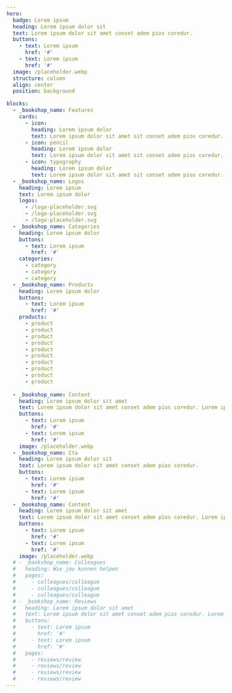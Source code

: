 ```yaml
---
hero:
  badge: Lorem ipsum
  heading: Lorem ipsum dolor sit
  text: Lorem ipsum dolor sit amet conset adem pios coredur.
  buttons:
    - text: Lorem ipsum
      href: '#'
    - text: Lorem ipsum
      href: '#'
  image: /placeholder.webp
  structure: column
  align: center
  position: background

blocks:
  - _bookshop_name: Features
    cards:
      - icon: 
        heading: Lorem ipsum dolor
        text: Lorem ipsum dolor sit amet sit conset adem pios coredur. Lorem ipsum dolor sit amet. 
      - icon: pencil
        heading: Lorem ipsum dolor
        text: Lorem ipsum dolor sit amet sit conset adem pios coredur. Lorem ipsum dolor sit amet. 
      - icon: typography
        heading: Lorem ipsum dolor
        text: Lorem ipsum dolor sit amet sit conset adem pios coredur. Lorem ipsum dolor sit amet. 
  - _bookshop_name: Logos
    heading: Lorem ipsum
    text: Lorem ipsum dolor
    logos:
      - /logo-placeholder.svg
      - /logo-placeholder.svg
      - /logo-placeholder.svg
  - _bookshop_name: Categories
    heading: Lorem ipsum dolor
    buttons:
      - text: Lorem ipsum
        href: '#'
    categories:
      - category
      - category
      - category
  - _bookshop_name: Products
    heading: Lorem ipsum dolor
    buttons:
      - text: Lorem ipsum
        href: '#'
    products:
      - product
      - product
      - product
      - product
      - product
      - product
      - product
      - product
      - product
      - product
      
  - _bookshop_name: Content
    heading: Lorem ipsum dolor sit amet
    text: Lorem ipsum dolor sit amet conset adem pios coredur. Lorem ipsum dolor sit amet conset adem pios coredur.
    buttons:
      - text: Lorem ipsum
        href: '#'
      - text: Lorem ipsum
        href: '#'
    image: /placeholder.webp
  - _bookshop_name: Cta
    heading: Lorem ipsum dolor sit
    text: Lorem ipsum dolor sit amet conset adem pios coredur.
    buttons:
      - text: Lorem ipsum
        href: '#'
      - text: Lorem ipsum
        href: '#'
  - _bookshop_name: Content
    heading: Lorem ipsum dolor sit amet
    text: Lorem ipsum dolor sit amet conset adem pios coredur. Lorem ipsum dolor sit amet conset adem pios coredur.
    buttons:
      - text: Lorem ipsum
        href: '#'
      - text: Lorem ipsum
        href: '#'
    image: /placeholder.webp
  # - _bookshop_name: Colleagues
  #   heading: Wie jou kunnen helpen
  #   pages:
  #     - colleagues/colleague
  #     - colleagues/colleague
  #     - colleagues/colleague
  # - _bookshop_name: Reviews
  #   heading: Lorem ipsum dolor sit amet
  #   text: Lorem ipsum dolor sit amet conset adem pios coredur. Lorem ipsum dolor sit amet conset adem pios coredur.
  #   buttons:
  #     - text: Lorem ipsum
  #       href: '#'
  #     - text: Lorem ipsum
  #       href: '#'
  #   pages:
  #     - reviews/review
  #     - reviews/review
  #     - reviews/review
  #     - reviews/review
---
```

